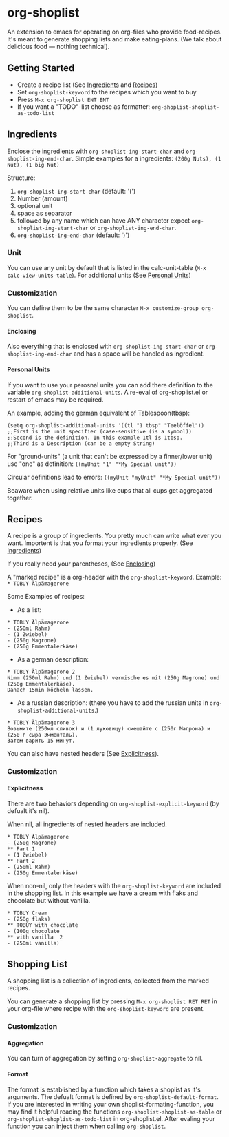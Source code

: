 # org-shoplist
An extension to emacs for operating on org-files who provide
food-recipes. It's meant to generate shopping lists and make
eating-plans. (We talk about delicious food — nothing technical).
## Getting Started ##
- Create a recipe list (See [Ingredients](#Ingredients) and [Recipes](#Recipes))
- Set `org-shoplist-keyword` to the recipes which you want to buy
- Press `M-x org-shoplist ENT ENT`
- If you want a "TODO"-list choose as formatter:
  `org-shoplist-shoplist-as-todo-list`
## Ingredients ##
Enclose the ingredients with `org-shoplist-ing-start-char` and
`org-shoplist-ing-end-char`. Simple examples for a ingredients: 
`(200g Nuts), (1 Nut), (1 big Nut)`

Structure:
1. `org-shoplist-ing-start-char` (default: '(')
2. Number (amount)
2. optional unit
3. space as separator
4. followed by any name which can have ANY character expect `org-shoplist-ing-start-char` or `org-shoplist-ing-end-char`.
5. `org-shoplist-ing-end-char` (default: ')')
### Unit ###
You can use any unit by default that is listed in the calc-unit-table
(`M-x calc-view-units-table`). For additional units (See [Personal Units](#Personal-Units))
### Customization ###
You can define them to be the same character `M-x customize-group
org-shoplist`.
#### Enclosing ####
Also everything that is enclosed with
`org-shoplist-ing-start-char` or `org-shoplist-ing-end-char` and has a
space will be handled as ingredient.
#### Personal Units ####
If you want to use your perosnal units you can add
there definition to the variable `org-shoplist-additional-units`. A
re-eval of org-shoplist.el or restart of emacs may be required.

An example, adding the german equivalent of Tablespoon(tbsp):

```
(setq org-shoplist-additional-units '((tl "1 tbsp" "Teelöffel"))
;;First is the unit specifier (case-sensitive (is a symbol))
;;Second is the definition. In this example 1tl is 1tbsp.
;;Third is a Description (can be a empty String)
```

For "ground-units" (a unit that can't be expressed by a finner/lower
unit) use "one" as definition: `((myUnit "1" "*My Special unit"))`

Circular definitions lead to errors: `((myUnit "myUnit" "*My Special unit"))`

Beaware when using relative units like cups that all cups get aggregated together.


## Recipes ##
A recipe is a group of ingredients. You pretty much can write what
ever you want. Importent is that you format your ingredients
properly. (See [Ingredients](#Ingredients))

If you really need your parentheses, (See [Enclosing](#Enclosing))

A "marked recipe" is a org-header with the `org-shoplist-keyword`. 
Example: `* TOBUY Älpämagerone`

Some Examples of recipes:
- As a list:
```
* TOBUY Älpämagerone
- (250ml Rahm)
- (1 Zwiebel)
- (250g Magrone)
- (250g Emmentalerkäse)
```
- As a german description:
```
* TOBUY Älpämagerone 2
Nimm (250ml Rahm) und (1 Zwiebel) vermische es mit (250g Magrone) und (250g Emmentalerkäse).
Danach 15min köcheln lassen.
```
- As a russian description: (there you have to add the russian units
in `org-shoplist-additional-units`.)
```
* TOBUY Älpämagerone 3
Возьмите (250мл сливок) и (1 луковицу) смешайте с (250г Магрона) и (250 г сыра Эмменталь).
Затем варить 15 минут.
```
You can also have nested headers (See [Explicitness](#Explicitness)).

### Customization ###

#### Explicitness ####
There are two behaviors depending on `org-shoplist-explicit-keyword`
(by defualt it's nil). 

When nil, all ingredients of nested headers are included. 

```
* TOBUY Älpämagerone
- (250g Magrone)
** Part 1
- (1 Zwiebel)
** Part 2
- (250ml Rahm)
- (250g Emmentalerkäse) 
``` 

When non-nil, only the headers with the `org-shoplist-keyword` are
included in the shopping list. In this example we have a cream with
flaks and chocolate but without vanilla.

```
* TOBUY Cream
- (250g flaks)
** TOBUY with chocolate
- (100g chocolate
** with vanilla  2
- (250ml vanilla)
```
## Shopping List ##
A shopping list is a collection of ingredients, collected from the
marked recipes.

You can generate a shopping list by pressing `M-x org-shoplist RET
RET` in your org-file where recipe with the `org-shoplist-keyword` are
present.
### Customization ###
#### Aggregation ####
You can turn of aggregation by setting `org-shoplist-aggregate` to
nil.
#### Format ####
The format is established by a function which takes a shoplist as it's
arguments. The defualt format is defined by
`org-shoplist-default-format`. If you are interested in writing your
own shoplist-formating-function, you may find it helpful reading the
functions `org-shoplist-shoplist-as-table` or
`org-shoplist-shoplist-as-todo-list` in org-shoplist.el. After evaling
your function you can inject them when calling `org-shoplist`.
